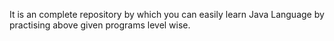 It is an complete repository by which you can easily learn Java Language by practising above given programs level wise.
